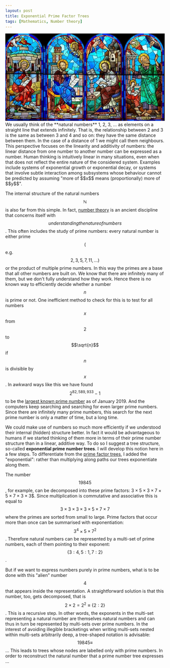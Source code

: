 ```yaml
---
layout: post
title: Exponential Prime Factor Trees
tags: [Mathematics, Number theory]
---
```


<script src="https://cdn.mathjax.org/mathjax/latest/MathJax.js?config=TeX-AMS-MML_HTMLorMML" type="text/javascript"></script>
<img class="floatleft" src="/images/evangelists.jpg" />
We usually think of the **natural numbers** 1, 2, 3, ... as elements on a straight line that extends infinitely. That is, the relationship between 2 and 3 is the same as between 3 and 4 and so on: they have the same distance between them. In the case of a distance of 1 we might call them neighbours. This perspective focuses on the linearity and additivity of numbers: the linear distance from one number to another number can be expressed as a number. Human thinking is intuitively linear in many situations, even when that does not reflect the entire nature of the considered system. Examples include systems of exponential growth or exponential decay, or systems that involve subtle interaction among subsystems whose behaviour cannot be predicted by assuming "more of $$x$$ means (proportionally) more of $$y$$".

The internal structure of the natural numbers $$\mathbb{N}$$ is also far from this simple. In fact, [number theory](https://en.wikipedia.org/wiki/Number_theory) is an ancient discipline that concerns itself with $$understanding the nature of numbers$$. This often includes the study of prime numbers: every natural number is either prime $$($$e.g. $$2, 3, 5, 7, 11, ...)$$ or the product of multiple prime numbers. In this way the primes are a base that all other numbers are built on. We know that there are infinitely many of them, but we don't fully understand how they work. Hence there is no known way to efficiently decide whether a number $$n$$ is prime or not. One inefficient method to check for this is to test for all numbers $$x$$ from $$2$$ to $$\sqrt{n}$$ if $$n$$ is divisible by $$x$$. In awkward ways like this we have found $$2^{82,589,933}-1$$ to be the [largest known prime number](https://en.wikipedia.org/wiki/Largest_known_prime_number) as of January 2019. And the computers keep searching and searching for even larger prime numbers. Since there are infinitely many prime numbers, this search for the next prime number is only a matter of time, but a long time.

We could make use of numbers so much more efficiently if we understood their internal (hidden) structure better. In fact it would be advantageous to humans if we started thinking of them more in terms of their prime number structure than in a linear, additive way. To do so I suggest a tree structure, so-called **exponential prime number trees**. I will develop this notion here in a few steps. To differentiate from the [prime factor trees](https://socratic.org/questions/how-do-you-make-a-factor-tree-for-210), I added the "exponential": rather than multiplying along paths our trees exponentiate along them.

The number $$19845$$, for example, can be decomposed into these prime factors: $3\times 5\times 3\times 7\times 5\times 7\times 3\times 3$$. Since multiplication is commutative and associative this is equal to $$3\times 3\times 3\times 3\times 5\times 7\times 7$$ where the primes are sorted from small to large. Prime factors that occur more than once can be summarised with exponentiation: $$3^4\times 5\times 7^2$$. Therefore natural numbers can be represented by a multi-set of prime numbers, each of them pointing to their exponent: $$\{3:4, 5:1, 7:2\}$$.

But if we want to express numbers purely in prime numbers, what is to be done with this "alien" number $$4$$ that appears inside the representation. A straightforward solution is that this number, too, gets decomposed, that is $$2\times 2=2^2\equiv\{2:2\}$$. This is a recursive step. In other words, the exponents in the multi-set representing a natural number are themselves natural numbers and can thus in turn be represented by multi-sets over prime numbers. In the interest of avoiding illegible bracketings when writing multi-sets nested within multi-sets arbitrarily deep, a tree-shaped notation is advisable: $$19845 \equiv$$ ... This leads to trees whose nodes are labelled only with prime numbers. In order to reconstruct the natural number that a prime number tree expresses ...